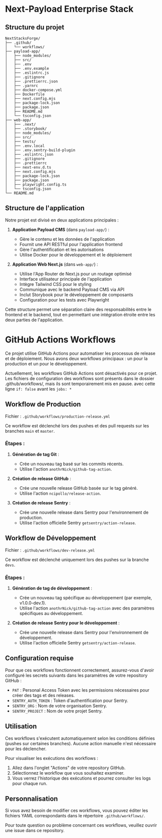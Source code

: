 
# Next-Payload Enterprise Stack

## Structure du projet

```
NextStacksForge/
├── .github/
│   └── workflows/
├── payload-app/
│   ├── node_modules/
│   ├── src/
│   ├── .env
│   ├── .env.example
│   ├── .eslintrc.js
│   ├── .gitignore
│   ├── .prettierrc.json
│   ├── .yarnrc
│   ├── docker-compose.yml
│   ├── Dockerfile
│   ├── next.config.mjs
│   ├── package-lock.json
│   ├── package.json
│   ├── README.md
│   └── tsconfig.json
├── web-app/
│   ├── .next/
│   ├── .storybook/
│   ├── node_modules/
│   ├── src/
│   ├── tests/
│   ├── .env.local
│   ├── .env.sentry-build-plugin
│   ├── .eslintrc.json
│   ├── .gitignore
│   ├── .prettierrc
│   ├── next-env.d.ts
│   ├── next.config.mjs
│   ├── package-lock.json
│   ├── package.json
│   ├── playwright.config.ts
│   └── tsconfig.json
└── README.md
```

## Structure de l'application

Notre projet est divisé en deux applications principales :

1. **Application Payload CMS** (dans `payload-app/`) :
   - Gère le contenu et les données de l'application
   - Fournit une API RESTful pour l'application frontend
   - Gère l'authentification et les autorisations
   - Utilise Docker pour le développement et le déploiement

2. **Application Web Next.js** (dans `web-app/`) :
   - Utilise l'App Router de Next.js pour un routage optimisé
   - Interface utilisateur principale de l'application
   - Intègre Tailwind CSS pour le styling
   - Communique avec le backend Payload CMS via API
   - Inclut Storybook pour le développement de composants
   - Configuration pour les tests avec Playwright

Cette structure permet une séparation claire des responsabilités entre le frontend et le backend, tout en permettant une intégration étroite entre les deux parties de l'application.

# GitHub Actions Workflows

Ce projet utilise GitHub Actions pour automatiser les processus de release et de déploiement. Nous avons deux workflows principaux : un pour la production et un pour le développement.

Actuellement, les workflows GitHub Actions sont désactivés pour ce projet. Les fichiers de configuration des workflows sont présents dans le dossier .github/workflows/, mais ils sont temporairement mis en pause. avec cette ligne `if: false` avant les `jobs: *`
## Workflow de Production

Fichier : `.github/workflows/production-release.yml`

Ce workflow est déclenché lors des pushes et des pull requests sur les branches `main` et `master`.

### Étapes :

1. **Génération de tag Git** :
   - Crée un nouveau tag basé sur les commits récents.
   - Utilise l'action `anothrNick/github-tag-action`.

2. **Création de release GitHub** :
   - Crée une nouvelle release GitHub basée sur le tag généré.
   - Utilise l'action `ncipollo/release-action`.

3. **Création de release Sentry** :
   - Crée une nouvelle release dans Sentry pour l'environnement de production.
   - Utilise l'action officielle Sentry `getsentry/action-release`.

## Workflow de Développement

Fichier : `.github/workflows/dev-release.yml`

Ce workflow est déclenché uniquement lors des pushes sur la branche `devs`.

### Étapes :

1. **Génération de tag de développement** :
   - Crée un nouveau tag spécifique au développement (par exemple, v1.0.0-dev.1).
   - Utilise l'action `anothrNick/github-tag-action` avec des paramètres spécifiques au développement.

2. **Création de release Sentry pour le développement** :
   - Crée une nouvelle release dans Sentry pour l'environnement de développement.
   - Utilise l'action officielle Sentry `getsentry/action-release`.

## Configuration requise

Pour que ces workflows fonctionnent correctement, assurez-vous d'avoir configuré les secrets suivants dans les paramètres de votre repository GitHub :

- `PAT` : Personal Access Token avec les permissions nécessaires pour créer des tags et des releases.
- `SENTRY_AUTH_TOKEN` : Token d'authentification pour Sentry.
- `SENTRY_ORG` : Nom de votre organisation Sentry.
- `SENTRY_PROJECT` : Nom de votre projet Sentry.

## Utilisation

Ces workflows s'exécutent automatiquement selon les conditions définies (pushes sur certaines branches). Aucune action manuelle n'est nécessaire pour les déclencher.

Pour visualiser les exécutions des workflows :
1. Allez dans l'onglet "Actions" de votre repository GitHub.
2. Sélectionnez le workflow que vous souhaitez examiner.
3. Vous verrez l'historique des exécutions et pourrez consulter les logs pour chaque run.

## Personnalisation

Si vous avez besoin de modifier ces workflows, vous pouvez éditer les fichiers YAML correspondants dans le répertoire `.github/workflows/`.

Pour toute question ou problème concernant ces workflows, veuillez ouvrir une issue dans ce repository.